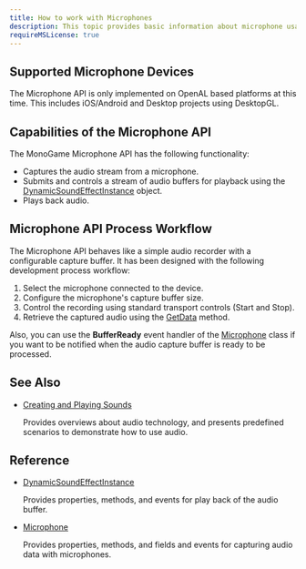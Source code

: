 ```yaml
---
title: How to work with Microphones
description: This topic provides basic information about microphone usage in games.
requireMSLicense: true
---
```


## Supported Microphone Devices

The Microphone API is only implemented on OpenAL based platforms at this time. This includes iOS/Android and Desktop projects using DesktopGL.

## Capabilities of the Microphone API

The MonoGame Microphone API has the following functionality:

* Captures the audio stream from a microphone.
* Submits and controls a stream of audio buffers for playback using the [DynamicSoundEffectInstance](xref:Microsoft.Xna.Framework.Audio.DynamicSoundEffectInstance) object.
* Plays back audio.

## Microphone API Process Workflow

The Microphone API behaves like a simple audio recorder with a configurable capture buffer. It has been designed with the following development process workflow:

1. Select the microphone connected to the device.
2. Configure the microphone's capture buffer size.
3. Control the recording using standard transport controls (Start and Stop).
4. Retrieve the captured audio using the [GetData](xref:Microsoft.Xna.Framework.Audio.Microphone) method.

Also, you can use the **BufferReady** event handler of the [Microphone](xref:Microsoft.Xna.Framework.Audio.Microphone) class if you want to be notified when the audio capture buffer is ready to be processed.

## See Also

* [Creating and Playing Sounds](../../whatis/audio/index.md)

  Provides overviews about audio technology, and presents predefined scenarios to demonstrate how to use audio.

## Reference

* [DynamicSoundEffectInstance](xref:Microsoft.Xna.Framework.Audio.DynamicSoundEffectInstance)

  Provides properties, methods, and events for play back of the audio buffer.

* [Microphone](xref:Microsoft.Xna.Framework.Audio.Microphone)

  Provides properties, methods, and fields and events for capturing audio data with microphones.
